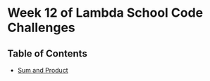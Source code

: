 # Week 12 of Lambda School Code Challenges

## Table of Contents

- [Sum and Product](sum-and-product)
